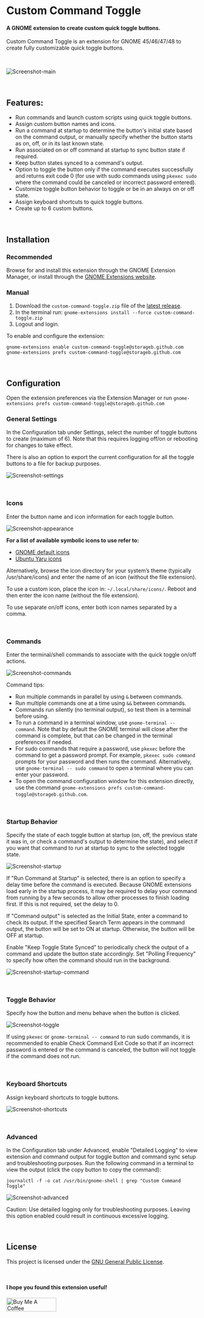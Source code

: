 # Custom Command Toggle

#### A GNOME extension to create custom quick toggle buttons.

Custom Command Toggle is an extension for GNOME 45/46/47/48 to create fully customizable quick toggle buttons.

<br>

![Screenshot-main](screenshots/screenshot-main-10.png)

<br>

## Features:

- Run commands and launch custom scripts using quick toggle buttons.
- Assign custom button names and icons.
- Run a command at startup to determine the button's initial state based on the command output, or manually specify whether the button starts as on, off, or in its last known state.
- Run associated on or off command at startup to sync button state if required.
- Keep button states synced to a command's output.
- Option to toggle the button only if the command executes successfully and returns exit code 0 (for use with sudo commands using `pkexec sudo` where the command could be canceled or incorrect password entered).
- Customize toggle button behavior to toggle or be in an always on or off state.
- Assign keyboard shortcuts to quick toggle buttons.
- Create up to 6 custom buttons.

<br>

## Installation


### Recommended


Browse for and install this extension through the GNOME Extension Manager, or install through the [GNOME Extensions website](https://extensions.gnome.org/extension/7012/custom-command-toggle/).


### Manual

1. Download the `custom-command-toggle.zip` file of the [latest release](https://github.com/StorageB/custom-command-toggle/releases). 
2. In the terminal run:
`gnome-extensions install --force custom-command-toggle.zip`
3. Logout and login.

To enable and configure the extension:
```
gnome-extensions enable custom-command-toggle@storageb.github.com
gnome-extensions prefs custom-command-toggle@storageb.github.com
```

<br>

## Configuration

Open the extension preferences via the Extension Manager or run
`gnome-extensions prefs custom-command-toggle@storageb.github.com`

### General Settings

In the Configuration tab under Settings, select the number of toggle buttons to create (maximum of 6). Note that this requires logging off/on or rebooting for changes to take effect.

There is also an option to export the current configuration for all the toggle buttons to a file for backup purposes. 

![Screenshot-settings](screenshots/screenshot-settings-2.png)

<br>

### Icons

Enter the button name and icon information for each toggle button. 

![Screenshot-appearance](screenshots/Screenshot-appearance.png)

**For a list of available symbolic icons to use refer to:**
- [GNOME default icons](https://github.com/StorageB/icons/blob/main/GNOME48Adwaita/icons.md)
- [Ubuntu Yaru icons](https://github.com/StorageB/icons/blob/main/Yaru/icons.md)

Alternatively, browse the icon directory for your system’s theme (typically /usr/share/icons) and enter the name of an icon (without the file extension).

To use a custom icon, place the icon in: `~/.local/share/icons/`. Reboot and then enter the icon name (without the file extension). 

To use separate on/off icons, enter both icon names separated by a comma.

<br>

### Commands

Enter the terminal/shell commands to associate with the quick toggle on/off actions.

![Screenshot-commands](screenshots/screenshot-commands-10.png)

Command tips:
- Run multiple commands in parallel by using `&` between commands.
- Run multiple commands one at a time using `&&` between commands.
- Commands run silently (no terminal output), so test them in a terminal before using. 
- To run a command in a terminal window, use `gnome-terminal -- command`. Note that by default the GNOME terminal will close after the command is complete, but that can be changed in the terminal preferences if needed.
- For sudo commands that require a password, use `pkexec` before the command to get a password prompt. For example, `pkexec sudo command` prompts for your password and then runs the command. Alternatively, use `gnome-terminal -- sudo command` to open a terminal where you can enter your password.
- To open the command configuration window for this extension directly, use the command `gnome-extensions prefs custom-command-toggle@storageb.github.com`.

<br>


### Startup Behavior

Specify the state of each toggle button at startup (on, off, the previous state it was in, or check a command's output to determine the state), and select if you want that command to run at startup to sync to the selected toggle state.

![Screenshot-startup](screenshots/Screenshot-startup.png)

If "Run Command at Startup" is selected, there is an option to specify a delay time before the command is executed. Because GNOME extensions load early in the startup process, it may be required to delay your command from running by a few seconds to allow other processes to finish loading first. If this is not required, set the delay to 0.

If "Command output" is selected as the Initial State, enter a command to check its output. If the specified Search Term appears in the command output, the button will be set to ON at startup. Otherwise, the button will be OFF at startup.

Enable "Keep Toggle State Synced" to periodically check the output of a command and update the button state accordingly. Set "Polling Frequency" to specify how often the command should run in the background. 

![Screenshot-startup-command](screenshots/screenshot-startup-command-10.png)


<br>

### Toggle Behavior

Specify how the button and menu behave when the button is clicked.

![Screenshot-toggle](screenshots/screenshot-toggle-10.png)

If using `pkexec` or `gnome-terminal -- command` to run sudo commands, it is recommended to enable Check Command Exit Code so that if an incorrect password is entered or the command is canceled, the button will not toggle if the command does not run.

<br>

### Keyboard Shortcuts

Assign keyboard shortcuts to toggle buttons.

![Screenshot-shortcuts](screenshots/screenshot-shortcuts-10.png)

<br>

### Advanced 

In the Configuration tab under Advanced, enable "Detailed Logging" to view extension and command output for toggle button and command sync setup and troubleshooting purposes. Run the following command in a terminal to view the output (click the copy button to copy the command):

`journalctl -f -o cat /usr/bin/gnome-shell | grep "Custom Command Toggle"`

![Screenshot-advanced](screenshots/screenshot-advanced-10.png)

Caution: Use detailed logging only for troubleshooting purposes. Leaving this option enabled could result in continuous excessive logging.

<br>


## License

This project is licensed under the [GNU General Public License](http://www.gnu.org/licenses/).

<br>

#### I hope you found this extension useful!

<a href="https://www.buymeacoffee.com/StorageB" target="_blank"><img src="https://cdn.buymeacoffee.com/buttons/v2/default-yellow.png" alt="Buy Me A Coffee" style="height: 36px !important;width: 131px !important;" ></a>


